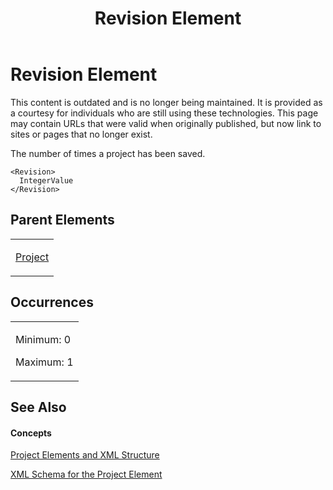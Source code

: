 ﻿---
title: Revision Element
TOCTitle: Revision Element
ms:assetid: 99a9a9dd-1066-49ad-8c27-103749f162f6
ms:mtpsurl: https://msdn.microsoft.com/en-us/library/Bb968601(v=office.12)
ms:contentKeyID: 13188292
ms.date: 05/05/2014
mtps_version: v=office.12
f1_keywords:
- Revision element
---

# Revision Element

This content is outdated and is no longer being maintained. It is provided as a courtesy for individuals who are still using these technologies. This page may contain URLs that were valid when originally published, but now link to sites or pages that no longer exist.

The number of times a project has been saved.

    <Revision>
      IntegerValue
    </Revision>

## Parent Elements

<table>
<colgroup>
<col style="width: 100%" />
</colgroup>
<tbody>
<tr class="odd">
<td><p><a href="bb968701(v=office.12).md">Project</a></p></td>
</tr>
</tbody>
</table>

## Occurrences

<table>
<colgroup>
<col style="width: 100%" />
</colgroup>
<tbody>
<tr class="odd">
<td><p>Minimum: 0</p>
<p>Maximum: 1</p></td>
</tr>
</tbody>
</table>

## See Also

#### Concepts

[Project Elements and XML Structure](bb968439\(v=office.12\).md)

[XML Schema for the Project Element](bb968695\(v=office.12\).md)

